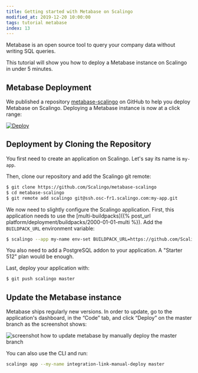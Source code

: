 ```yaml
---
title: Getting started with Metabase on Scalingo
modified_at: 2019-12-20 10:00:00
tags: tutorial metabase
index: 13
---
```


Metabase is an open source tool to query your company data without writing SQL
queries.

This tutorial will show you how to deploy a Metabase instance on Scalingo in
under 5 minutes.

## Metabase Deployment

We published a repository
[metabase-scalingo](https://github.com/Scalingo/metabase-scalingo) on GitHub to
help you deploy Metabase on Scalingo. Deploying a Metabase instance is now at a
click range:

[![Deploy](https://cdn.scalingo.com/deploy/button.svg)](https://my.scalingo.com/deploy?source=https://github.com/Scalingo/metabase-scalingo)

## Deployment by Cloning the Repository

You first need to create an application on Scalingo. Let's say its name is
`my-app`.

Then, clone our repository and add the Scalingo git remote:

```bash
$ git clone https://github.com/Scalingo/metabase-scalingo
$ cd metabase-scalingo
$ git remote add scalingo git@ssh.osc-fr1.scalingo.com:my-app.git
```

We now need to slightly configure the Scalingo application. First, this
application needs to use the [multi-buildpacks]({% post_url
platform/deployment/buildpacks/2000-01-01-multi %}). Add the `BUILDPACK_URL`
environment variable:

```bash
$ scalingo --app my-name env-set BUILDPACK_URL=https://github.com/Scalingo/multi-buildpack.git
```

You also need to add a PostgreSQL addon to your application. A "Starter 512"
plan would be enough.

Last, deploy your application with:

```bash
$ git push scalingo master
```

## Update the Metabase instance

Metabase ships regularly new versions. In order to update, go to the application's dashboard, in the “Code” tab, and click “Deploy” on the master branch as the screenshot shows:

![screenshot how to update metabase by manually deploy the master branch](https://i.imgur.com/rrl4fOV.png)

You can also use the CLI and run:

```bash
scalingo app --my-name integration-link-manual-deploy master
```

